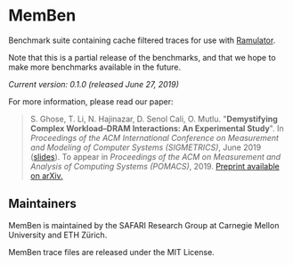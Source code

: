 # MemBen

Benchmark suite containing cache filtered traces for use with [Ramulator](https://github.com/CMU-SAFARI/ramulator/).

Note that this is a partial release of the benchmarks, and that we hope to make more benchmarks available in the future.

*Current version: 0.1.0 (released June 27, 2019)*


For more information, please read our paper:
>S. Ghose, T. Li, N. Hajinazar, D. Senol Cali, O. Mutlu.
>"**Demystifying Complex Workload–DRAM Interactions: An Experimental Study**".
>In _Proceedings of the ACM International Conference on Measurement and Modeling of Computer Systems (SIGMETRICS)_, June 2019 ([slides](https://people.inf.ethz.ch/omutlu/pub/Workload-DRAM-Interaction-Analysis_sigmetrics19-talk.pdf)).
>To appear in _Proceedings of the ACM on Measurement and Analysis of Computing Systems (POMACS)_, 2019.
>[Preprint available on arXiv.](https://arxiv.org/pdf/1902.07609.pdf)


## Maintainers

MemBen is maintained by the SAFARI Research Group at Carnegie Mellon University and ETH Zürich.

MemBen trace files are released under the MIT License.
